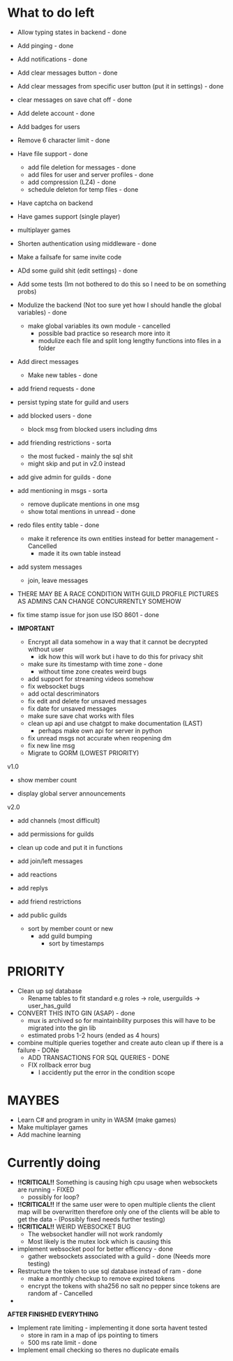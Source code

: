 # What to do left
- Allow typing states in backend - done
- Add pinging - done
- Add notifications - done
- Add clear messages button - done
- Add clear messages from specific user button (put it in settings) - done
- clear messages on save chat off - done
- Add delete account - done
- Add badges for users

- Remove 6 character limit - done
- Have file support - done
    - add file deletion for messages - done
    - add files for user and server profiles - done
    - add compression (LZ4) - done
    - schedule deleton for temp files - done
- Have captcha on backend
- Have games support (single player)
- multiplayer games
- Shorten authentication using middleware - done
- Make a failsafe for same invite code
- ADd some guild shit (edit settings) - done
- Add some tests (Im not bothered to do this so I need to be on something probs)
- Modulize the backend (Not too sure yet how I should handle the global variables) - done
    - make global variables its own module - cancelled
        - possible bad practice so research more into it
        - modulize each file and split long lengthy functions into files in a folder

- Add direct messages
    - Make new tables - done
- add friend requests - done
- persist typing state for guild and users

- add blocked users - done
    - block msg from blocked users including dms

- add friending restrictions - sorta
    - the most fucked - mainly the sql shit
    - might skip and put in v2.0 instead

- add give admin for guilds - done
- add mentioning in msgs - sorta
    - remove duplicate mentions in one msg
    - show total mentions in unread - done

- redo files entity table - done
    - make it reference its own entities instead for better management - Cancelled
        - made it its own table instead

- add system messages
    - join, leave messages


- THERE MAY BE A RACE CONDITION WITH GUILD PROFILE PICTURES AS ADMINS CAN CHANGE CONCURRENTLY SOMEHOW

- fix time stamp issue for json  use ISO 8601 - done

- **IMPORTANT**
    - Encrypt all data somehow in a way that it cannot be decrypted without user
        - idk how this will work but i have to do this for privacy shit
    - make sure its timestamp with time zone - done
        - without time zone creates weird bugs
    - add support for streaming videos somehow
    - fix websocket bugs 
    - add octal descriminators
    - fix edit and delete for unsaved messages
    - fix date for unsaved messages
    - make sure save chat works with files
    - clean up api and use chatgpt to make documentation (LAST)
        - perhaps make own api for server in python
    - fix unread msgs not accurate when reopening dm
    - fix new line msg
    - Migrate to GORM (LOWEST PRIORITY)
    

v1.0

- show member count

- display global server announcements




v2.0

- add channels (most difficult)

- add permissions for guilds

- clean up code and put it in functions

- add join/left messages

- add reactions

- add replys

- add friend restrictions

- add public guilds
    - sort by member count or new
        - add guild bumping
            - sort by timestamps

# PRIORITY
- Clean up sql database
  - Rename tables to fit standard e.g roles -> role, userguilds -> user_has_guild
- CONVERT THIS INTO GIN (ASAP) - done
  - mux is archived so for maintainbility purposes this will have to be migrated into the gin lib
  - estimated probs 1-2 hours (ended as 4 hours)
- combine multiple queries together and create auto clean up if there is a failure - DONe
    - ADD TRANSACTIONS FOR SQL QUERIES - DONE
    - FIX rollback error bug
        - I accidently put the error in the condition scope 

# MAYBES
- Learn C# and program in unity in WASM (make games)
- Make multiplayer games
- Add machine learning

# Currently doing
- **!!CRITICAL!!** Something is causing high cpu usage when websockets are running - FIXED
    - possibly for loop?
- **!!CRITICAL!!** If the same user were to open multiple clients the client map will be overwritten therefore
    only one of the clients will be able to get the data - (Possibly fixed needs further testing)
- **!!CRITICAL!!** WEIRD WEBSOCKET BUG
    - The websocket handler will not work randomly
    - Most likely is the mutex lock which is causing this
- implement websocket pool for better efficency - done
    - gather websockets associated with a guild - done (Needs more testing)
- Restructure the token to use sql database instead of ram - done
    - make a monthly checkup to remove expired tokens
    - encrypt the tokens with sha256 no salt no pepper since tokens are random af - Cancelled
- 
**AFTER FINISHED EVERYTHING**
- Implement rate limiting - implementing it done sorta havent tested
    - store in ram in a map of ips pointing to timers
    - 500 ms rate limit - done
- Implement email checking so theres no duplicate emails
